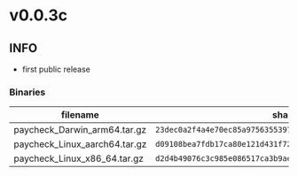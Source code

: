 # v0.0.3c

## INFO
- first public release

### Binaries

filename | sha256 hash
-------- | ------------
paycheck_Darwin_arm64.tar.gz | `23dec0a2f4a4e70ec85a9756355397e6d9d4e4c2e3d9f0660ee409c6af17b3bd`
paycheck_Linux_aarch64.tar.gz | `d09108bea7fdb17ca80e121d431f72de2973ee69e914fc97d01d1e17e48f5d62`
paycheck_Linux_x86_64.tar.gz | `d2d4b49076c3c985e086517ca3b9ae7e87120a1b6ecfe209b69ff550afdf030d`
